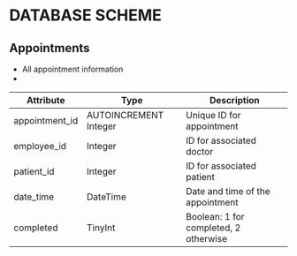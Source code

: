 # DATABASE SCHEME

## Appointments
* All appointment information
*
| Attribute | Type | Description |
| --------- | ---- | ----------- |
| appointment_id | AUTOINCREMENT Integer | Unique ID for appointment |
| employee_id | Integer | ID for associated doctor |
| patient_id | Integer | ID for associated patient |
| date_time | DateTime | Date and time of the appointment |
| completed | TinyInt | Boolean: 1 for completed, 2 otherwise |
